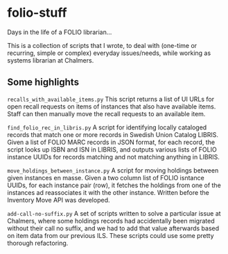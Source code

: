 # folio-stuff

Days in the life of a FOLIO librarian... 

This is a collection of scripts that I wrote, to deal with (one-time or recurring, simple or complex) everyday issues/needs, while working as systems librarian at Chalmers.

## Some highlights

`recalls_with_available_items.py`
This script returns a list of UI URLs for open recall requests on items of instances that also have available items. Staff can then manually move the recall requests to an available item. 

`find_folio_rec_in_libris.py`
A script for identifying locally cataloged records that match one or more records in Swedish Union Catalog LIBRIS. Given a list of FOLIO MARC records in JSON format, for each record, the script looks up ISBN and ISN in LIBRIS, and outputs various lists of FOLIO instance UUIDs for records matching and not matching anything in LIBRIS.

`move_holdings_between_instance.py`
A script for moving holdings between given instances en masse. Given a two column list of FOLIO isntance UUIDs, for each instance pair (row), it fetches the holdings from one of the instances ad reassociates it with the other instance. Written before the Inventory Move API was developed.

`add-call-no-suffix.py`
A set of scripts written to solve a particular issue at Chalmers, where some holdings records had accidentally been migrated without their call no suffix, and we had to add that value afterwards based on item data from our previous ILS. These scripts could use some pretty thorough refactoring.